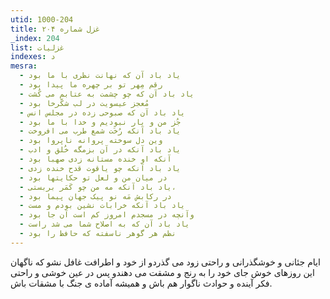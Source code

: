```yaml
---
utid: 1000-204
title: غزل شماره ۲۰۴
_index: 204
list: غزلیات
indexes: د
mesra:
  - یاد باد آن که نهانت نظری با ما بود
  - رقم مِهر تو بر چهره ما پیدا بود
  - یاد باد آن که چو چشمت به عتابم می کُشت
  - مُعجز عیسویت در لب شکّرخا بود
  - یاد باد آن که صبوحی زده در مجلس انس
  - جُز من و یار نبودیم و خدا با ما بود
  - یاد باد آنکه رُخَت شمع طرب می افروخت
  - وین دل سوخته پروانه ناپروا بود
  - یاد باد آنکه در آن بزمگه خُلق و ادب
  - آنکه او خنده مستانه زدی صهبا بود
  - یاد باد آنکه چو یاقوت قدح خنده زدی
  - در میان من و لعل تو حکایتها بود
  - یاد باد آنکه مه من چو کَمَر بربستی،
  - در رکابش مَه نو پیک جهان پیما بود
  - یاد باد آنکه خرابات نشین بودم و مست
  - وآنچه در مسجدم امروز کم است آن جا بود
  - یاد باد آن که به اصلاح شما می شد راست
  - نظم هر گوهر ناسفته که حافظ را بود
---
```

ایام جئانی و خوشگذرانی و راحتی زود می گذردو از خود و اطرافت غافل نشو که ناگهان این روزهای خوش جای خود را به رنج و مشقت می دهندو پس در عین خوشی و راحتی فکر آینده و حوادث ناگوار هم باش و همیشه آماده ی جنگ با مشقات باش.
